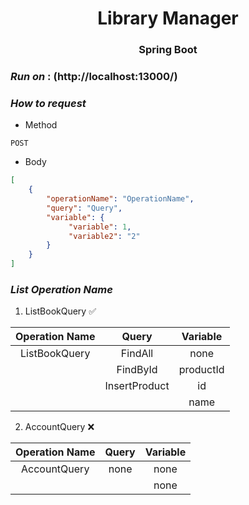<h1 align="center"> Library Manager </h1>
<h3 align="center"> Spring Boot </h3>

### *Run on* : (http://localhost:13000/)

### *How to request*
- Method
```text
POST
```

- Body
```json
[
    {
        "operationName": "OperationName",
        "query": "Query",
        "variable": {
             "variable": 1,
             "variable2": "2"
        }
    }
]
```

### *List Operation Name*
1. ListBookQuery ✅

| Operation Name        | Query           | Variable  |
|:---------------------:|:---------------:|:---------:|
| ListBookQuery         | FindAll         | none      |
|                       | FindById        | productId |
|                       | InsertProduct   | id        |
|                       |                 | name      |

2. AccountQuery ❌

| Operation Name        | Query           | Variable  |
|:---------------------:|:---------------:|:---------:|
| AccountQuery          | none            | none      |
|                       |                 | none      |
